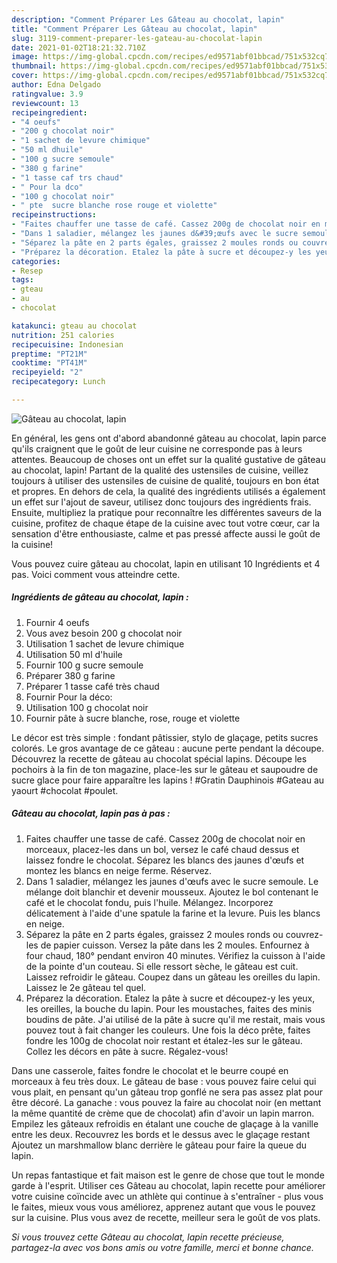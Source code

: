 ```yaml
---
description: "Comment Préparer Les Gâteau au chocolat, lapin"
title: "Comment Préparer Les Gâteau au chocolat, lapin"
slug: 3119-comment-preparer-les-gateau-au-chocolat-lapin
date: 2021-01-02T18:21:32.710Z
image: https://img-global.cpcdn.com/recipes/ed9571abf01bbcad/751x532cq70/gateau-au-chocolat-lapin-photo-principale-de-la-recette.jpg
thumbnail: https://img-global.cpcdn.com/recipes/ed9571abf01bbcad/751x532cq70/gateau-au-chocolat-lapin-photo-principale-de-la-recette.jpg
cover: https://img-global.cpcdn.com/recipes/ed9571abf01bbcad/751x532cq70/gateau-au-chocolat-lapin-photo-principale-de-la-recette.jpg
author: Edna Delgado
ratingvalue: 3.9
reviewcount: 13
recipeingredient:
- "4 oeufs"
- "200 g chocolat noir"
- "1 sachet de levure chimique"
- "50 ml dhuile"
- "100 g sucre semoule"
- "380 g farine"
- "1 tasse caf trs chaud"
- " Pour la dco"
- "100 g chocolat noir"
- " pte  sucre blanche rose rouge et violette"
recipeinstructions:
- "Faites chauffer une tasse de café. Cassez 200g de chocolat noir en morceaux, placez-les dans un bol, versez le café chaud dessus et laissez fondre le chocolat. Séparez les blancs des jaunes d&#39;œufs et montez les blancs en neige ferme. Réservez."
- "Dans 1 saladier, mélangez les jaunes d&#39;œufs avec le sucre semoule. Le mélange doit blanchir et devenir mousseux. Ajoutez le bol contenant le café et le chocolat fondu, puis l&#39;huile. Mélangez. Incorporez délicatement à l&#39;aide d&#39;une spatule la farine et la levure. Puis les blancs en neige."
- "Séparez la pâte en 2 parts égales, graissez 2 moules ronds ou couvrez-les de papier cuisson. Versez la pâte dans les 2 moules. Enfournez à four chaud, 180° pendant environ 40 minutes. Vérifiez la cuisson à l&#39;aide de la pointe d&#39;un couteau. Si elle ressort sèche, le gâteau est cuit. Laissez refroidir le gâteau. Coupez dans un gâteau les oreilles du lapin. Laissez le 2e gâteau tel quel."
- "Préparez la décoration. Etalez la pâte à sucre et découpez-y les yeux, les oreilles, la bouche du lapin. Pour les moustaches, faites des minis boudins de pâte. J&#39;ai utilisé de la pâte à sucre qu&#39;il me restait, mais vous pouvez tout à fait changer les couleurs. Une fois la déco prête, faites fondre les 100g de chocolat noir restant et étalez-les sur le gâteau. Collez les décors en pâte à sucre. Régalez-vous!"
categories:
- Resep
tags:
- gteau
- au
- chocolat

katakunci: gteau au chocolat 
nutrition: 251 calories
recipecuisine: Indonesian
preptime: "PT21M"
cooktime: "PT41M"
recipeyield: "2"
recipecategory: Lunch

---
```



![Gâteau au chocolat, lapin](https://img-global.cpcdn.com/recipes/ed9571abf01bbcad/751x532cq70/gateau-au-chocolat-lapin-photo-principale-de-la-recette.jpg)

En général, les gens ont d'abord abandonné gâteau au chocolat, lapin parce qu'ils craignent que le goût de leur cuisine ne corresponde pas à leurs attentes. Beaucoup de choses ont un effet sur la qualité gustative de gâteau au chocolat, lapin! Partant de la qualité des ustensiles de cuisine, veillez toujours à utiliser des ustensiles de cuisine de qualité, toujours en bon état et propres. En dehors de cela, la qualité des ingrédients utilisés a également un effet sur l'ajout de saveur, utilisez donc toujours des ingrédients frais. Ensuite, multipliez la pratique pour reconnaître les différentes saveurs de la cuisine, profitez de chaque étape de la cuisine avec tout votre cœur, car la sensation d'être enthousiaste, calme et pas pressé affecte aussi le goût de la cuisine!

<!--inarticleads1-->

Vous pouvez cuire gâteau au chocolat, lapin en utilisant 10 Ingrédients et 4 pas. Voici comment vous atteindre cette.

##### Ingrédients de gâteau au chocolat, lapin :

1. Fournir 4 oeufs
1. Vous avez besoin 200 g chocolat noir
1. Utilisation 1 sachet de levure chimique
1. Utilisation 50 ml d&#39;huile
1. Fournir 100 g sucre semoule
1. Préparer 380 g farine
1. Préparer 1 tasse café très chaud
1. Fournir  Pour la déco:
1. Utilisation 100 g chocolat noir
1. Fournir  pâte à sucre blanche, rose, rouge et violette


Le décor est très simple : fondant pâtissier, stylo de glaçage, petits sucres colorés. Le gros avantage de ce gâteau : aucune perte pendant la découpe. Découvrez la recette de gâteau au chocolat spécial lapins. Découpe les pochoirs à la fin de ton magazine, place-les sur le gâteau et saupoudre de sucre glace pour faire apparaître les lapins ! #Gratin Dauphinois #Gateau au yaourt #chocolat #poulet. 

<!--inarticleads2-->

##### Gâteau au chocolat, lapin pas à pas :

1. Faites chauffer une tasse de café. Cassez 200g de chocolat noir en morceaux, placez-les dans un bol, versez le café chaud dessus et laissez fondre le chocolat. Séparez les blancs des jaunes d&#39;œufs et montez les blancs en neige ferme. Réservez.
1. Dans 1 saladier, mélangez les jaunes d&#39;œufs avec le sucre semoule. Le mélange doit blanchir et devenir mousseux. Ajoutez le bol contenant le café et le chocolat fondu, puis l&#39;huile. Mélangez. Incorporez délicatement à l&#39;aide d&#39;une spatule la farine et la levure. Puis les blancs en neige.
1. Séparez la pâte en 2 parts égales, graissez 2 moules ronds ou couvrez-les de papier cuisson. Versez la pâte dans les 2 moules. Enfournez à four chaud, 180° pendant environ 40 minutes. Vérifiez la cuisson à l&#39;aide de la pointe d&#39;un couteau. Si elle ressort sèche, le gâteau est cuit. Laissez refroidir le gâteau. Coupez dans un gâteau les oreilles du lapin. Laissez le 2e gâteau tel quel.
1. Préparez la décoration. Etalez la pâte à sucre et découpez-y les yeux, les oreilles, la bouche du lapin. Pour les moustaches, faites des minis boudins de pâte. J&#39;ai utilisé de la pâte à sucre qu&#39;il me restait, mais vous pouvez tout à fait changer les couleurs. Une fois la déco prête, faites fondre les 100g de chocolat noir restant et étalez-les sur le gâteau. Collez les décors en pâte à sucre. Régalez-vous!


Dans une casserole, faites fondre le chocolat et le beurre coupé en morceaux à feu très doux. Le gâteau de base : vous pouvez faire celui qui vous plait, en pensant qu&#39;un gâteau trop gonflé ne sera pas assez plat pour être décoré. La ganache : vous pouvez la faire au chocolat noir (en mettant la même quantité de crème que de chocolat) afin d&#39;avoir un lapin marron. Empilez les gâteaux refroidis en étalant une couche de glaçage à la vanille entre les deux. Recouvrez les bords et le dessus avec le glaçage restant Ajoutez un marshmallow blanc derrière le gâteau pour faire la queue du lapin. 

<!--inarticleads1-->

<p>
Un repas fantastique et fait maison est le genre de chose que tout le monde garde à l'esprit. Utiliser ces Gâteau au chocolat, lapin recette pour améliorer votre cuisine coïncide avec un athlète qui continue à s'entraîner - plus vous le faites, mieux vous vous améliorez, apprenez autant que vous le pouvez sur la cuisine. Plus vous avez de recette, meilleur sera le goût de vos plats.
</p>

<p>
<i>Si vous trouvez cette Gâteau au chocolat, lapin recette précieuse, partagez-la avec vos bons amis ou votre famille, merci et bonne chance.</i>
</p>
